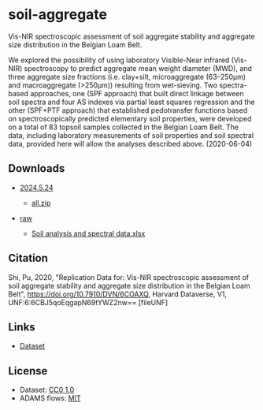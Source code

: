 # soil-aggregate
Vis-NIR spectroscopic assessment of soil aggregate stability and aggregate size distribution in the Belgian Loam Belt.

We explored the possibility of using laboratory Visible-Near infrared (Vis-NIR) spectroscopy to predict aggregate 
mean weight diameter (MWD), and three aggregate size fractions (i.e. clay+silt, microaggregate 
(63–250μm) and macroaggregate (>250μm)) resulting from wet-sieving. Two spectra-based approaches, 
one (SPF approach) that built direct linkage between soil spectra and four AS indexes via partial 
least squares regression and the other (SPF+PTF approach) that established pedotransfer functions 
based on spectroscopically predicted elementary soil properties, were developed on a total of 83 
topsoil samples collected in the Belgian Loam Belt. The data, including laboratory measurements of 
soil properties and soil spectral data, provided here will allow the analyses described above. (2020-06-04)

## Downloads

* [2024.5.24](https://github.com/spectral-datasets/soil-aggregate/releases/tag/v2024.5.24)

  * [all.zip](https://github.com/spectral-datasets/soil-aggregate/releases/download/v2024.5.24/all.zip)
 
* [raw](https://github.com/spectral-datasets/soil-aggregate/releases/tag/raw)

  * [Soil analysis and spectral data.xlsx](https://github.com/spectral-datasets/soil-aggregate/releases/download/raw/Soil%20analysis%20and%20spectral%20data.xlsx) 


## Citation


Shi, Pu, 2020, "Replication Data for: Vis-NIR spectroscopic assessment of soil aggregate stability and aggregate size distribution in the Belgian Loam Belt", https://doi.org/10.7910/DVN/6COAXQ, Harvard Dataverse, V1, UNF:6:6CBJ5qoEqgapN69tYWZ2nw== [fileUNF] 


## Links

* [Dataset](https://dataverse.harvard.edu/dataset.xhtml?persistentId=doi:10.7910/DVN/6COAXQ)


## License

* Dataset: [CC0 1.0](https://creativecommons.org/publicdomain/zero/1.0/)
* ADAMS flows: [MIT](https://opensource.org/licenses/MIT)

